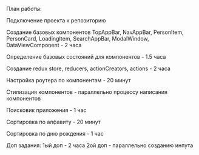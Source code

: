 План работы:

Подключение проекта к репозиторию

Создание базовых компонентов TopAppBar, NavAppBar, PersonItem, PersonCard, LoadingItem, SearchAppBar, ModalWindow, DataViewComponent - 2 часа

Определение базовых состояний для компонентов - 1.5 часа

Создание redux store, reducers, actionCreators, actions - 2 часа

Настройка роутера по компонентам - 20 минут

Стилизация компонентов - параллельно процессу написания компонентов

Поисковик приложения - 1 час

Сортировка по алфавиту - 20 минут

Сортировка по дню рождения - 1 час

Доп задания:
1ый доп - 2 часа
2ой доп - параллельно созданию инпута
